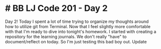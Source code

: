 <h1># BB LJ Code 201 - Day 2 </h1>

<p>Day 2!  Today I spent a lot of time trying to organize my thoughts around how to utilize git from Terminal. Now that I feel slightly more comfortable with that I'm ready to dive into tonight's homework. I started with creating a repository for the learning journals. We don't really "have" to document/reflect on today. So I'm just testing this bad boy out. Update </p>
